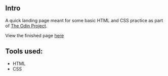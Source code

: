 ## Intro
A quick landing page meant for some basic HTML and CSS practice as part of [The Odin Project](https://www.theodinproject.com/).

View the finished page [here](https://corsarusso.github.io/odin-landing-page/)

## Tools used: 
- HTML
- CSS